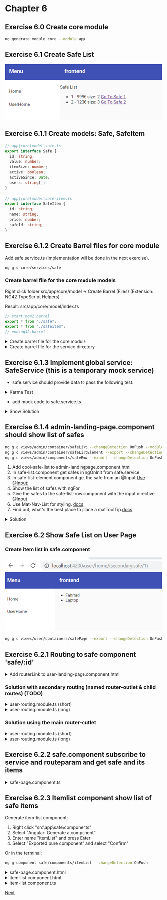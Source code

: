 # Chapter 6

## Exercise 6.0 Create core module

```bash
ng generate module core --module app
```

## Exercise 6.1 Create Safe List

![61](screenshots/61.PNG)

## Exercise 6.1.1 Create models: Safe, SafeItem

```typescript
// app\core\model\safe.ts
export interface Safe {
  id: string;
  value: number;
  itemSize: number;
  active: boolean;
  activeSince: Date;
  users: string[];
}

// app\core\model\safe-item.ts
export interface SafeItem {
  id: string;
  name: string;
  price: number;
  safeId: string;
}
```

## Exercise 6.1.2 Create Barrel files for core module

Add safe.service.ts (implementation will be done in the next exercise).

```bash
ng g s core/services/safe
```

### Create barrel file for the core module models

Right click folder src/app/core/model -> Create Barrel (Files) (Extension: NG42 TypeScript Helpers)

Result: src/app/core/model/index.ts

```typescript
// start:ng42.barrel
export * from "./safe";
export * from "./safeitem";
// end:ng42.barrel
```

<details><summary>Create barrel file for the core module</summary>

Right click folder src/app/core -> Create Barrel (Directories) (Extension: NG42 TypeScript Helpers)

Result: src/app/core/index.ts

```typescript
// start:ng42.barrel
export * from "./model";
export * from "./services";
// end:ng42.barrel
```

</details>

<details><summary>Create barrel file for the service directory</summary>

Right click folder src/app/core -> Create Barrel (Files) (Extension: NG42 TypeScript Helpers)

Result: src/app/core/services/index.ts

```typescript
// start:ng42.barrel
export * from "./safe.service";
// end:ng42.barrel
```

</details>

## Exercise 6.1.3 Implement global service: SafeService (this is a temporary mock service)

- safe.service should provide data to pass the following test:

<details>
<summary>Karma Test</summary>

```typescript
import { TestBed } from "@angular/core/testing";

import { SafeService } from "./safe.service";
import { filter, delay } from "rxjs/operators";

describe("SafeService", () => {
  beforeEach(() => TestBed.configureTestingModule({}));

  it("should be created", () => {
    const service: SafeService = TestBed.get(SafeService);
    expect(service).toBeTruthy();
  });
  it("test safe id 1", (done: DoneFn) => {
    const service: SafeService = TestBed.get(SafeService);
    service.getSafe("1").subscribe(safe => {
      expect(safe.active).toBe(true);
      expect(safe.activeSince).toEqual(new Date(1999, 1, 1));
      expect(safe.id).toBe("1");
      expect(safe.itemSize).toBe(2);
      expect(safe.value).toBe(999);
      expect(safe.users.length).toBe(1);
      done();
    });
  });
  it("test safe id 2", (done: DoneFn) => {
    const service: SafeService = TestBed.get(SafeService);
    service.getSafe("2").subscribe(safe => {
      expect(safe.active).toBe(true);
      expect(safe.activeSince).toEqual(new Date(2018, 12, 30));
      expect(safe.id).toBe("2");
      expect(safe.itemSize).toBe(3);
      expect(safe.value).toBe(123);
      expect(safe.users.length).toBe(3);
      done();
    });
  });
  it("test safe id 0", (done: DoneFn) => {
    const service: SafeService = TestBed.get(SafeService);
    service.getSafe("0").subscribe(safe => {
      expect(safe).toBeUndefined();
      done();
    });
  });
  it("test safe id 3", (done: DoneFn) => {
    const service: SafeService = TestBed.get(SafeService);
    service.getSafe("3").subscribe(safe => {
      expect(safe).toBeUndefined();
      done();
    });
  });

  it("test safe items for safeId: 1", (done: DoneFn) => {
    const service: SafeService = TestBed.get(SafeService);
    service
      .getItems("1")
      .pipe(filter(Boolean))
      .subscribe(items => {
        expect(items.length).toBe(2);
        done();
      });
  });
  it("test safe items for safeId: 2", (done: DoneFn) => {
    const service: SafeService = TestBed.get(SafeService);
    service
      .getItems("2")
      .pipe(filter(Boolean))
      .subscribe(items => {
        expect(items.length).toBe(3);
        done();
      });
  });
  it("test safe items for invalid id", (done: DoneFn) => {
    const service: SafeService = TestBed.get(SafeService);
    service
      .getItems("12342453452343638234")
      .pipe(delay(2100))
      .subscribe(items => {
        expect(items).toBeNull();
        done();
      });
  });
  it("test safes", (done: DoneFn) => {
    const service: SafeService = TestBed.get(SafeService);
    service
      .getSafes()
      .pipe(delay(2100))
      .subscribe(safes => {
        expect(safes.length).toEqual(2);
        done();
      });
  });
});
```

</details>

- add mock code to safe.service.ts

<details>
<summary>Show Solution</summary>

```typescript
import { Injectable } from "@angular/core";
import { Safe, SafeItem } from "../model";
import { Observable, Subject, BehaviorSubject, AsyncSubject } from "rxjs";
import { map } from "rxjs/operators";

@Injectable({
  providedIn: "root"
})
export class SafeService {
  // private currentSafe: Subject<Safe> = new Subject<Safe>();
  private safes: BehaviorSubject<Safe[]> = new BehaviorSubject<Safe[]>([]);
  private items: Map<string, AsyncSubject<SafeItem[]>> = new Map<
    string,
    AsyncSubject<SafeItem[]>
  >();

  getSafe(safeId: string): Observable<Safe> {
    return this.safes
      .asObservable()
      .pipe(map((safes1: Safe[]) => safes1.find(safe => safe.id === safeId)));
  }

  getSafes(): Observable<Safe[]> {
    return this.safes.asObservable();
  }

  getItems(safeId: string): Observable<SafeItem[]> {
    if (!this.items.has(safeId)) {
      this.items.set(safeId, new AsyncSubject<SafeItem[]>());
      setTimeout(() => {
        if (safeId === "1") {
          this.items
            .get(safeId)
            .next([
              { id: "1", name: "Fahrrad", price: 55.5 },
              { id: "2", name: "Laptop", price: 999.99 }
            ] as SafeItem[]);
        } else if (safeId === "2") {
          this.items
            .get(safeId)
            .next([
              { id: "3", name: "Taschenrechner", price: 123.5 },
              { id: "4", name: "Sonnenbrille", price: 345 },
              { id: "5", name: "Brille", price: 567 }
            ] as SafeItem[]);
        } else {
          this.items.get(safeId).next(null);
        }
        this.items.get(safeId).complete();
      }, 2000);
    }

    return this.items.get(safeId).asObservable();
  }

  constructor() {
    this.safes.next([
      {
        id: "1",
        value: 999,
        itemSize: 2,
        users: ["111"],
        active: true,
        activeSince: new Date(1999, 1, 1)
      },
      {
        id: "2",
        value: 123,
        itemSize: 3,
        users: ["17", "19", "25"],
        active: true,
        activeSince: new Date(2018, 12, 30)
      }
    ] as Safe[]);
  }
}
```

There is a tslint quotemark error. Format your code with Shift+Alt+F and Prettier will fix this error

</details>

## Exercise 6.1.4 admin-landing-page.component should show list of safes

```bash
ng g c views/admin/container/safeList --changeDetection OnPush --module views/admin
ng g c views/admin/container/safeListElement --export --changeDetection OnPush --module views/admin
ng g c views/admin/components/safeRow --export --changeDetection OnPush --module views/admin
```
1. Add cool-safe-list to admin-landingpage.component.html
2. In safe-list.component get safes in ngOnInit from safe.service
3. In safe-list-element.component get the safe from an @Input [Use @Input:](https://angular.io/api/core/Input)
4. Show the list of safes with ngFor
5. Give the safes to the safe-list-row.component with the input directive [@Input](https://angular.io/api/core/Input)
7. Use Mat-Nav-List for styling. [docs](https://material.angular.io/components/list/overview)
8. Find out, what's the best place to place a matToolTip.[docs](https://material.angular.io/components/tooltip/overview)

<details><summary>Solution</summary>

admin-landing-page.component.html

```html
<cool-header-with-sidenav>
  <ng-container navlist>
    <mat-nav-list>
      <a mat-list-item routerLink="/home" routerLinkActive="active"
        >Back to home</a
      >
    </mat-nav-list>
  </ng-container>
  <div body>
    <cool-safe-list></cool-safe-list>
  </div>
</cool-header-with-sidenav>
```

- safe-list.component.html

```html
<mat-nav-list>
  <h3 mat-subheader>Safes</h3>
  <cool-safe-list-element
    *ngFor="let safe of (safes$ | async)"
    [matTooltip]="safe.id"
    [safe]="safe"
  ></cool-safe-list-element>
</mat-nav-list>
```

- safe-list-element.component.html

```html
<cool-safe-row [matTooltip]="safe.id" [safe]="safe"> </cool-safe-row>
```

- safe-row.component.html

```html
<mat-list-item>
  <mat-icon mat-list-icon *ngIf="safe?.itemSize > 0; else empty">
    work
  </mat-icon>
  <ng-template #empty
    ><mat-icon mat-list-icon>work_outline</mat-icon></ng-template
  >
  <p mat-line>{{ safe?.value }}€</p>
  <p mat-line>size: {{ safe?.itemSize }}</p>
</mat-list-item>
```

</details>

## Exercise 6.2 Show Safe List on User Page

### Create item list in safe.component

![62](screenshots/62.PNG)

```bash
ng g c views/user/containers/safePage --export --changeDetection OnPush --module safe
```

## Exercise 6.2.1 Routing to safe component 'safe/:id'

<details><summary>Add routerLink to user-landing-page.component.html</summary>

```html
<cool-header-with-sidenav>
  <ng-container navlist>
    <mat-nav-list>
      <a mat-list-item routerLink="/home" routerLinkActive="active">Home</a>
      <mat-divider></mat-divider>
      <ng-container *ngIf="(safeId$ | async) as safeId">
        <a [routerLink]="'safes/' + safeId" mat-list-item *ngIf="safeId">
          <mat-icon mat-list-icon>work_outline</mat-icon>
          <p mat-line>Your Safe</p>
        </a>
      </ng-container>
    </mat-nav-list>
  </ng-container>
  <!-- Content Start -->
  <ng-container body>
    <p>Welcome to Cool Safe App Mr Holmes.</p>
  </ng-container>
  <!-- Content End -->
</cool-header-with-sidenav>
```

```typescript
safeId$: Observable<string>;

constructor() {
  this.safeId$ = of('1');
}
```

</details>

### Solution with secondary routing (named router-outlet & child routes) (TODO)

<details><summary>user-routing.module.ts (short)</summary>

```typescript
...
{
path: 'safes/:id',
component: SafeComponent,
outlet: 'secondary',
},
...
```

</details>

<details><summary>user-routing.module.ts (long)</summary>

```typescript
import { NgModule } from "@angular/core";
import { Routes, RouterModule } from "@angular/router";
import { UserComponent } from "./user/user.component";
import { SafeComponent } from "./containers/safe/safe.component";
import { UserHomeComponent } from "./components/userhome/userhome.component";

const routes: Routes = [
  {
    path: "home",
    component: UserComponent,
    children: [
      {
        path: "safes/:id",
        component: SafeComponent,
        outlet: "secondary"
      },
      {
        path: "",
        component: UserHomeComponent,
        outlet: "secondary"
      }
    ]
  },
  {
    path: "",
    redirectTo: "home"
  }
];

@NgModule({
  imports: [RouterModule.forChild(routes)],
  exports: [RouterModule]
})
export class UserRoutingModule {}
```

</details>

### Solution using the main router-outlet

<details><summary>user-routing.module.ts (short)</summary>

```typescript
...
{
  path: 'safes/:id',
  component: SafeComponent,
},
...
```

</details>

<details><summary>user-routing.module.ts (long)</summary>

```typescript
const routes: Routes = [
  {
    path: "",
    component: UserLandingPageComponent
  },
  {
    path: "safes/:id",
    component: SafePageComponent
  }
];
```

</details>

## Exercise 6.2.2 safe.component subscribe to service and routeparam and get safe and its items

<details><summary>safe-page.component.ts</summary>

```typescript
import { Component, OnInit, ChangeDetectionStrategy } from "@angular/core";
import { ActivatedRoute, ParamMap } from "@angular/router";
import { switchMap } from "rxjs/operators";
import { Observable } from "rxjs";
import { Safe, SafeService, SafeItem } from "src/app/core";

import { Observable } from "rxjs";
import {
  Component,
  OnInit,
  ChangeDetectionStrategy,
  Input
} from "@angular/core";
import { SafeService } from "~core/services";
import { SafeItem, Safe } from "~core/model";
import { ActivatedRoute, ParamMap } from "@angular/router";
import { switchMap } from "rxjs/operators";

@Component({
  templateUrl: "./safe-page.component.html",
  styleUrls: ["./safe-page.component.scss"],
  changeDetection: ChangeDetectionStrategy.OnPush
})
export class SafePageComponent implements OnInit {
  safe$: Observable<Safe>;
  items$: Observable<SafeItem[]>;

  constructor(
    private activatedRoute: ActivatedRoute,
    private service: SafeService
  ) {}

  ngOnInit() {
    this.safe$ = this.activatedRoute.paramMap.pipe(
      switchMap((params: ParamMap) => this.service.getSafe(params.get("id")))
    );
    this.items$ = this.safe$.pipe(
      switchMap((safe: Safe) => this.service.getItems(safe.id))
    );
  }
}
```

</details>

## Exercise 6.2.3 Itemlist component show list of safe items

Generate item-list component:

1. Right click "src\app\safe\components"
2. Select "Angular: Generate a component"
3. Enter name "itemList" and press Enter
4. Select "Exported pure component" and select "Confirm"

Or in the terminal:

```bash
ng g component safe/components/itemList --changeDetection OnPush
```

<details><summary>safe-page.component.html</summary>

```html
<cool-header-with-sidenav>
  <ng-container navlist>
    <mat-nav-list>
      <a mat-list-item routerLink="/home">Home</a>
      <mat-divider></mat-divider>
      <a mat-list-item routerLink="/user">Back</a>
    </mat-nav-list>
  </ng-container>
  <!-- Content Start -->
  <ng-container body>
    <cool-item-list [items]="items$ | async"></cool-item-list>
  </ng-container>
  <!-- Content End -->
</cool-header-with-sidenav>
```

</details>

<details><summary>item-list.component.html</summary>

```html
<h4 mat-subheader>Items</h4>
<mat-list *ngIf="items">
  <mat-list-item *ngFor="let item of items">
    <p matLine>{{ item?.name }}</p>
    <p matLine>{{ item?.price }}€</p>
  </mat-list-item>
</mat-list>
```

</details>
<details><summary>item-list.component.ts</summary>
Add an Input

```typescript
import {
  Component,
  OnInit,
  ChangeDetectionStrategy,
  Input
} from "@angular/core";
import { SafeItem } from "src/app/core/model";

@Component({
  selector: "cool-item-list",
  templateUrl: "./item-list.component.html",
  styleUrls: ["./item-list.component.scss"],
  changeDetection: ChangeDetectionStrategy.OnPush
})
export class ItemListComponent implements OnInit {
  @Input()
  items: SafeItem[];

  constructor() {}

  ngOnInit() {}
}
```

</details>

[Next](chapter7.md)
